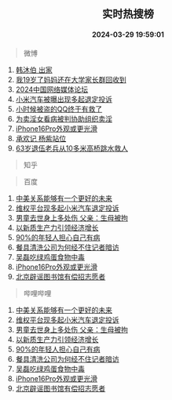 <div align="center"><h2>实时热搜榜</h2><h4>2024-03-29 19:59:01</h4></div>

> 微博  

1. [韩沐伯 出家](https://s.weibo.com/weibo?q=%E9%9F%A9%E6%B2%90%E4%BC%AF%20%E5%87%BA%E5%AE%B6&t=31&band_rank=1&Refer=top)<br />
2. [我19岁了妈妈还在大学家长群回收到](https://s.weibo.com/weibo?q=%23%E6%88%9119%E5%B2%81%E4%BA%86%E5%A6%88%E5%A6%88%E8%BF%98%E5%9C%A8%E5%A4%A7%E5%AD%A6%E5%AE%B6%E9%95%BF%E7%BE%A4%E5%9B%9E%E6%94%B6%E5%88%B0%23&t=31&band_rank=2&Refer=top)<br />
3. [2024中国网络媒体论坛](https://s.weibo.com/weibo?q=%232024%E4%B8%AD%E5%9B%BD%E7%BD%91%E7%BB%9C%E5%AA%92%E4%BD%93%E8%AE%BA%E5%9D%9B%23&t=31&band_rank=3&Refer=top)<br />
4. [小米汽车被曝出现多起退定投诉](https://s.weibo.com/weibo?q=%23%E5%B0%8F%E7%B1%B3%E6%B1%BD%E8%BD%A6%E8%A2%AB%E6%9B%9D%E5%87%BA%E7%8E%B0%E5%A4%9A%E8%B5%B7%E9%80%80%E5%AE%9A%E6%8A%95%E8%AF%89%23&t=31&band_rank=4&Refer=top)<br />
5. [小时候被盗的QQ终于有救了](https://s.weibo.com/weibo?q=%23%E5%B0%8F%E6%97%B6%E5%80%99%E8%A2%AB%E7%9B%97%E7%9A%84QQ%E7%BB%88%E4%BA%8E%E6%9C%89%E6%95%91%E4%BA%86%23&t=31&band_rank=5&Refer=top)<br />
6. [为卖淫女看病被判协助组织卖淫](https://s.weibo.com/weibo?q=%23%E4%B8%BA%E5%8D%96%E6%B7%AB%E5%A5%B3%E7%9C%8B%E7%97%85%E8%A2%AB%E5%88%A4%E5%8D%8F%E5%8A%A9%E7%BB%84%E7%BB%87%E5%8D%96%E6%B7%AB%23&t=31&band_rank=6&Refer=top)<br />
7. [iPhone16Pro外观或更光滑](https://s.weibo.com/weibo?q=%23iPhone16Pro%E5%A4%96%E8%A7%82%E6%88%96%E6%9B%B4%E5%85%89%E6%BB%91%23&t=31&band_rank=7&Refer=top)<br />
8. [承欢记 杨紫站位](https://s.weibo.com/weibo?q=%E6%89%BF%E6%AC%A2%E8%AE%B0%20%E6%9D%A8%E7%B4%AB%E7%AB%99%E4%BD%8D&t=31&band_rank=8&Refer=top)<br />
9. [63岁退伍老兵从10多米高桥跳水救人](https://s.weibo.com/weibo?q=%2363%E5%B2%81%E9%80%80%E4%BC%8D%E8%80%81%E5%85%B5%E4%BB%8E10%E5%A4%9A%E7%B1%B3%E9%AB%98%E6%A1%A5%E8%B7%B3%E6%B0%B4%E6%95%91%E4%BA%BA%23&t=31&band_rank=9&Refer=top)<br />

> 知乎  


> 百度  

1. [中美关系能够有一个更好的未来](https://www.baidu.com/s?wd=%E4%B8%AD%E7%BE%8E%E5%85%B3%E7%B3%BB%E8%83%BD%E5%A4%9F%E6%9C%89%E4%B8%80%E4%B8%AA%E6%9B%B4%E5%A5%BD%E7%9A%84%E6%9C%AA%E6%9D%A5&sa=fyb_news&rsv_dl=fyb_news)<br />
2. [维权平台现多起小米汽车退定投诉](https://www.baidu.com/s?wd=%E7%BB%B4%E6%9D%83%E5%B9%B3%E5%8F%B0%E7%8E%B0%E5%A4%9A%E8%B5%B7%E5%B0%8F%E7%B1%B3%E6%B1%BD%E8%BD%A6%E9%80%80%E5%AE%9A%E6%8A%95%E8%AF%89&sa=fyb_news&rsv_dl=fyb_news)<br />
3. [男童去世身上多处伤 父亲：生母被拘](https://www.baidu.com/s?wd=%E7%94%B7%E7%AB%A5%E5%8E%BB%E4%B8%96%E8%BA%AB%E4%B8%8A%E5%A4%9A%E5%A4%84%E4%BC%A4+%E7%88%B6%E4%BA%B2%EF%BC%9A%E7%94%9F%E6%AF%8D%E8%A2%AB%E6%8B%98&sa=fyb_news&rsv_dl=fyb_news)<br />
4. [以新质生产力引领经济增长](https://www.baidu.com/s?wd=%E4%BB%A5%E6%96%B0%E8%B4%A8%E7%94%9F%E4%BA%A7%E5%8A%9B%E5%BC%95%E9%A2%86%E7%BB%8F%E6%B5%8E%E5%A2%9E%E9%95%BF&sa=fyb_news&rsv_dl=fyb_news)<br />
5. [90%的年轻人担心自己有病](https://www.baidu.com/s?wd=90%25%E7%9A%84%E5%B9%B4%E8%BD%BB%E4%BA%BA%E6%8B%85%E5%BF%83%E8%87%AA%E5%B7%B1%E6%9C%89%E7%97%85&sa=fyb_news&rsv_dl=fyb_news)<br />
6. [餐具清洗公司为何经不住记者暗访](https://www.baidu.com/s?wd=%E9%A4%90%E5%85%B7%E6%B8%85%E6%B4%97%E5%85%AC%E5%8F%B8%E4%B8%BA%E4%BD%95%E7%BB%8F%E4%B8%8D%E4%BD%8F%E8%AE%B0%E8%80%85%E6%9A%97%E8%AE%BF&sa=fyb_news&rsv_dl=fyb_news)<br />
7. [吴磊吃绿鸡蛋食物中毒](https://www.baidu.com/s?wd=%E5%90%B4%E7%A3%8A%E5%90%83%E7%BB%BF%E9%B8%A1%E8%9B%8B%E9%A3%9F%E7%89%A9%E4%B8%AD%E6%AF%92&sa=fyb_news&rsv_dl=fyb_news)<br />
8. [iPhone16Pro外观或更光滑](https://www.baidu.com/s?wd=iPhone16Pro%E5%A4%96%E8%A7%82%E6%88%96%E6%9B%B4%E5%85%89%E6%BB%91&sa=fyb_news&rsv_dl=fyb_news)<br />
9. [北京辟谣图书馆有偿招志愿者](https://www.baidu.com/s?wd=%E5%8C%97%E4%BA%AC%E8%BE%9F%E8%B0%A3%E5%9B%BE%E4%B9%A6%E9%A6%86%E6%9C%89%E5%81%BF%E6%8B%9B%E5%BF%97%E6%84%BF%E8%80%85&sa=fyb_news&rsv_dl=fyb_news)<br />

> 哔哩哔哩  

1. [中美关系能够有一个更好的未来](https://www.baidu.com/s?wd=%E4%B8%AD%E7%BE%8E%E5%85%B3%E7%B3%BB%E8%83%BD%E5%A4%9F%E6%9C%89%E4%B8%80%E4%B8%AA%E6%9B%B4%E5%A5%BD%E7%9A%84%E6%9C%AA%E6%9D%A5&sa=fyb_news&rsv_dl=fyb_news)<br />
2. [维权平台现多起小米汽车退定投诉](https://www.baidu.com/s?wd=%E7%BB%B4%E6%9D%83%E5%B9%B3%E5%8F%B0%E7%8E%B0%E5%A4%9A%E8%B5%B7%E5%B0%8F%E7%B1%B3%E6%B1%BD%E8%BD%A6%E9%80%80%E5%AE%9A%E6%8A%95%E8%AF%89&sa=fyb_news&rsv_dl=fyb_news)<br />
3. [男童去世身上多处伤 父亲：生母被拘](https://www.baidu.com/s?wd=%E7%94%B7%E7%AB%A5%E5%8E%BB%E4%B8%96%E8%BA%AB%E4%B8%8A%E5%A4%9A%E5%A4%84%E4%BC%A4+%E7%88%B6%E4%BA%B2%EF%BC%9A%E7%94%9F%E6%AF%8D%E8%A2%AB%E6%8B%98&sa=fyb_news&rsv_dl=fyb_news)<br />
4. [以新质生产力引领经济增长](https://www.baidu.com/s?wd=%E4%BB%A5%E6%96%B0%E8%B4%A8%E7%94%9F%E4%BA%A7%E5%8A%9B%E5%BC%95%E9%A2%86%E7%BB%8F%E6%B5%8E%E5%A2%9E%E9%95%BF&sa=fyb_news&rsv_dl=fyb_news)<br />
5. [90%的年轻人担心自己有病](https://www.baidu.com/s?wd=90%25%E7%9A%84%E5%B9%B4%E8%BD%BB%E4%BA%BA%E6%8B%85%E5%BF%83%E8%87%AA%E5%B7%B1%E6%9C%89%E7%97%85&sa=fyb_news&rsv_dl=fyb_news)<br />
6. [餐具清洗公司为何经不住记者暗访](https://www.baidu.com/s?wd=%E9%A4%90%E5%85%B7%E6%B8%85%E6%B4%97%E5%85%AC%E5%8F%B8%E4%B8%BA%E4%BD%95%E7%BB%8F%E4%B8%8D%E4%BD%8F%E8%AE%B0%E8%80%85%E6%9A%97%E8%AE%BF&sa=fyb_news&rsv_dl=fyb_news)<br />
7. [吴磊吃绿鸡蛋食物中毒](https://www.baidu.com/s?wd=%E5%90%B4%E7%A3%8A%E5%90%83%E7%BB%BF%E9%B8%A1%E8%9B%8B%E9%A3%9F%E7%89%A9%E4%B8%AD%E6%AF%92&sa=fyb_news&rsv_dl=fyb_news)<br />
8. [iPhone16Pro外观或更光滑](https://www.baidu.com/s?wd=iPhone16Pro%E5%A4%96%E8%A7%82%E6%88%96%E6%9B%B4%E5%85%89%E6%BB%91&sa=fyb_news&rsv_dl=fyb_news)<br />
9. [北京辟谣图书馆有偿招志愿者](https://www.baidu.com/s?wd=%E5%8C%97%E4%BA%AC%E8%BE%9F%E8%B0%A3%E5%9B%BE%E4%B9%A6%E9%A6%86%E6%9C%89%E5%81%BF%E6%8B%9B%E5%BF%97%E6%84%BF%E8%80%85&sa=fyb_news&rsv_dl=fyb_news)<br />
